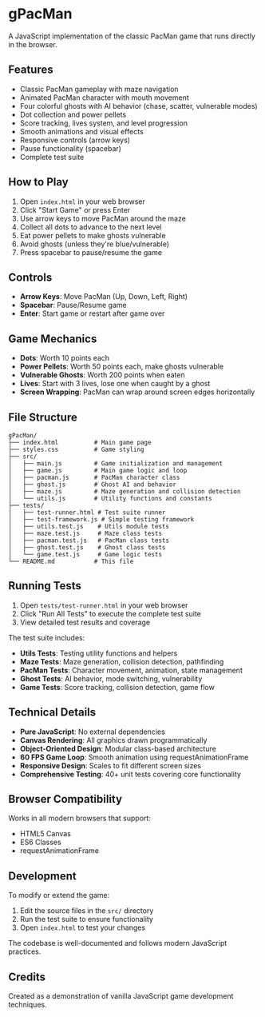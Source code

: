 # gPacMan

A JavaScript implementation of the classic PacMan game that runs directly in the browser.

## Features

- Classic PacMan gameplay with maze navigation
- Animated PacMan character with mouth movement
- Four colorful ghosts with AI behavior (chase, scatter, vulnerable modes)
- Dot collection and power pellets
- Score tracking, lives system, and level progression
- Smooth animations and visual effects
- Responsive controls (arrow keys)
- Pause functionality (spacebar)
- Complete test suite

## How to Play

1. Open `index.html` in your web browser
2. Click "Start Game" or press Enter
3. Use arrow keys to move PacMan around the maze
4. Collect all dots to advance to the next level
5. Eat power pellets to make ghosts vulnerable
6. Avoid ghosts (unless they're blue/vulnerable)
7. Press spacebar to pause/resume the game

## Controls

- **Arrow Keys**: Move PacMan (Up, Down, Left, Right)
- **Spacebar**: Pause/Resume game
- **Enter**: Start game or restart after game over

## Game Mechanics

- **Dots**: Worth 10 points each
- **Power Pellets**: Worth 50 points each, make ghosts vulnerable
- **Vulnerable Ghosts**: Worth 200 points when eaten
- **Lives**: Start with 3 lives, lose one when caught by a ghost
- **Screen Wrapping**: PacMan can wrap around screen edges horizontally

## File Structure

```
gPacMan/
├── index.html          # Main game page
├── styles.css          # Game styling
├── src/
│   ├── main.js         # Game initialization and management
│   ├── game.js         # Main game logic and loop
│   ├── pacman.js       # PacMan character class
│   ├── ghost.js        # Ghost AI and behavior
│   ├── maze.js         # Maze generation and collision detection
│   └── utils.js        # Utility functions and constants
├── tests/
│   ├── test-runner.html # Test suite runner
│   ├── test-framework.js # Simple testing framework
│   ├── utils.test.js    # Utils module tests
│   ├── maze.test.js     # Maze class tests
│   ├── pacman.test.js   # PacMan class tests
│   ├── ghost.test.js    # Ghost class tests
│   └── game.test.js     # Game logic tests
└── README.md           # This file
```

## Running Tests

1. Open `tests/test-runner.html` in your web browser
2. Click "Run All Tests" to execute the complete test suite
3. View detailed test results and coverage

The test suite includes:
- **Utils Tests**: Testing utility functions and helpers
- **Maze Tests**: Maze generation, collision detection, pathfinding
- **PacMan Tests**: Character movement, animation, state management
- **Ghost Tests**: AI behavior, mode switching, vulnerability
- **Game Tests**: Score tracking, collision detection, game flow

## Technical Details

- **Pure JavaScript**: No external dependencies
- **Canvas Rendering**: All graphics drawn programmatically
- **Object-Oriented Design**: Modular class-based architecture
- **60 FPS Game Loop**: Smooth animation using requestAnimationFrame
- **Responsive Design**: Scales to fit different screen sizes
- **Comprehensive Testing**: 40+ unit tests covering core functionality

## Browser Compatibility

Works in all modern browsers that support:
- HTML5 Canvas
- ES6 Classes
- requestAnimationFrame

## Development

To modify or extend the game:

1. Edit the source files in the `src/` directory
2. Run the test suite to ensure functionality
3. Open `index.html` to test your changes

The codebase is well-documented and follows modern JavaScript practices.

## Credits

Created as a demonstration of vanilla JavaScript game development techniques.